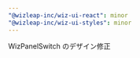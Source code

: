 ```yaml
---
"@wizleap-inc/wiz-ui-react": minor
"@wizleap-inc/wiz-ui-styles": minor
---
```


WizPanelSwitch のデザイン修正
